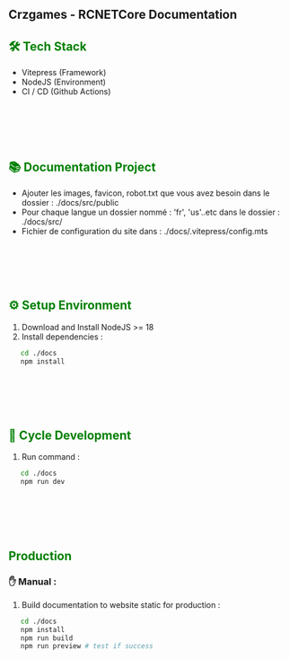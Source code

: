 ## Crzgames - RCNETCore Documentation


## <span style="color: green;">🛠 Tech Stack</span>
- Vitepress (Framework)
- NodeJS (Environment)
- CI / CD (Github Actions)

<br /><br /><br /><br />


## <span style="color: green;">📚 Documentation Project</span>
- Ajouter les images, favicon, robot.txt que vous avez besoin dans le dossier : ./docs/src/public
- Pour chaque langue un dossier nommé : 'fr', 'us'..etc dans le dossier : ./docs/src/
- Fichier de configuration du site dans : ./docs/.vitepress/config.mts

<br /><br /><br /><br />


## <span style="color: green;"> ⚙️ Setup Environment</span>
1. Download and Install NodeJS >= 18
2. Install dependencies :
```bash
   cd ./docs
   npm install
```


<br /><br /><br /><br />


## <span style="color: green;"> 🔄 Cycle Development</span>
1. Run command :
```bash
   cd ./docs
   npm run dev
```

<br /><br /><br /><br />


## <span style="color: green;">Production</span>
### ✋ Manual :
1. Build documentation to website static for production :
```bash
   cd ./docs
   npm install
   npm run build
   npm run preview # test if success
```
